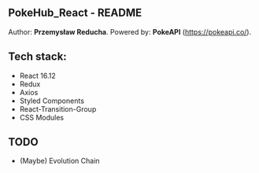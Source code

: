 ## PokeHub_React - README

Author: **Przemysław Reducha**.
Powered by: **PokeAPI** (https://pokeapi.co/).

## Tech stack:

-   React 16.12
-   Redux
-   Axios
-   Styled Components
-   React-Transition-Group
-   CSS Modules

## TODO

-   (Maybe) Evolution Chain
